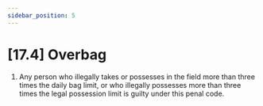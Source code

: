 ```yaml
---
sidebar_position: 5
---
```

# [17.4] Overbag

1. Any person who illegally takes or possesses in the field more than three times the daily bag limit, or who illegally possesses more than three times the legal possession limit is guilty under this penal code.